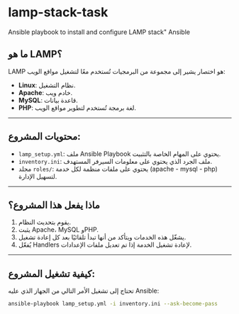# lamp-stack-task
Ansible playbook to install and configure LAMP stack"
Ansible

## ما هو LAMP؟
LAMP هو اختصار يشير إلى مجموعة من البرمجيات تُستخدم معًا لتشغيل مواقع الويب:
- **Linux**: نظام التشغيل.
- **Apache**: خادم ويب.
- **MySQL**: قاعدة بيانات.
- **PHP**: لغة برمجة تُستخدم لتطوير مواقع الويب.

---

## محتويات المشروع:
- `lamp_setup.yml`: ملف Ansible Playbook يحتوي على المهام الخاصة بالتثبيت.
- `inventory.ini`: ملف الجرد الذي يحتوي على معلومات السيرفر المستهدف.
- مجلد `roles/`: يحتوي على ملفات منظمة لكل خدمة (apache - mysql - php) لتسهيل الإدارة.

---

## ماذا يفعل هذا المشروع؟
1. يقوم بتحديث النظام.
2. يثبت Apache، MySQL وPHP.
3. يشغّل هذه الخدمات ويتأكد من أنها تبدأ تلقائيًا بعد كل إعادة تشغيل.
4. يُفعّل Handlers لإعادة تشغيل الخدمة إذا تم تعديل ملفات الإعدادات.

---

## كيفية تشغيل المشروع:
تحتاج إلى تشغيل الأمر التالي من الجهاز الذي عليه Ansible:

```bash
ansible-playbook lamp_setup.yml -i inventory.ini --ask-become-pass
